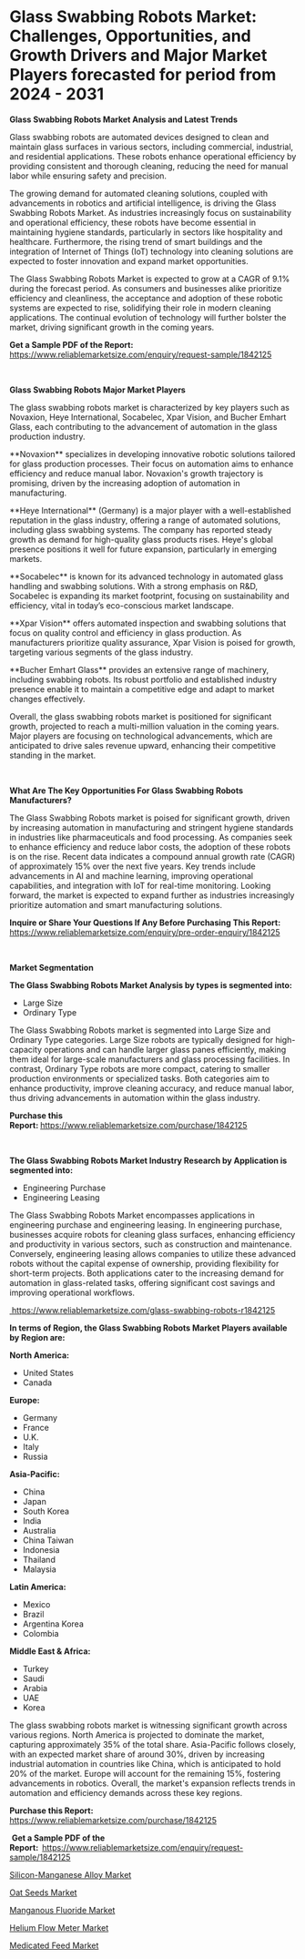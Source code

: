 <p><h1>Glass Swabbing Robots Market: Challenges, Opportunities, and Growth Drivers and Major Market Players forecasted for period from 2024 - 2031</h1></p><p><strong>Glass Swabbing Robots Market Analysis and Latest Trends</strong></p>
<p><p>Glass swabbing robots are automated devices designed to clean and maintain glass surfaces in various sectors, including commercial, industrial, and residential applications. These robots enhance operational efficiency by providing consistent and thorough cleaning, reducing the need for manual labor while ensuring safety and precision. </p><p>The growing demand for automated cleaning solutions, coupled with advancements in robotics and artificial intelligence, is driving the Glass Swabbing Robots Market. As industries increasingly focus on sustainability and operational efficiency, these robots have become essential in maintaining hygiene standards, particularly in sectors like hospitality and healthcare. Furthermore, the rising trend of smart buildings and the integration of Internet of Things (IoT) technology into cleaning solutions are expected to foster innovation and expand market opportunities.</p><p>The Glass Swabbing Robots Market is expected to grow at a CAGR of 9.1% during the forecast period. As consumers and businesses alike prioritize efficiency and cleanliness, the acceptance and adoption of these robotic systems are expected to rise, solidifying their role in modern cleaning applications. The continual evolution of technology will further bolster the market, driving significant growth in the coming years.</p></p>
<p><strong>Get a Sample PDF of the Report:&nbsp;</strong> <a href="https://www.reliablemarketsize.com/enquiry/request-sample/1842125?utm_campaign=1261&utm_medium=2&utm_source=Github&utm_content=ia&utm_term=16102024&utm_id=glass-swabbing-robots">https://www.reliablemarketsize.com/enquiry/request-sample/1842125</a></p>
<p>&nbsp;</p>
<p><strong>Glass Swabbing Robots Major Market Players</strong></p>
<p><p>The glass swabbing robots market is characterized by key players such as Novaxion, Heye International, Socabelec, Xpar Vision, and Bucher Emhart Glass, each contributing to the advancement of automation in the glass production industry.</p><p>**Novaxion** specializes in developing innovative robotic solutions tailored for glass production processes. Their focus on automation aims to enhance efficiency and reduce manual labor. Novaxion's growth trajectory is promising, driven by the increasing adoption of automation in manufacturing.</p><p>**Heye International** (Germany) is a major player with a well-established reputation in the glass industry, offering a range of automated solutions, including glass swabbing systems. The company has reported steady growth as demand for high-quality glass products rises. Heye's global presence positions it well for future expansion, particularly in emerging markets.</p><p>**Socabelec** is known for its advanced technology in automated glass handling and swabbing solutions. With a strong emphasis on R&D, Socabelec is expanding its market footprint, focusing on sustainability and efficiency, vital in today’s eco-conscious market landscape.</p><p>**Xpar Vision** offers automated inspection and swabbing solutions that focus on quality control and efficiency in glass production. As manufacturers prioritize quality assurance, Xpar Vision is poised for growth, targeting various segments of the glass industry.</p><p>**Bucher Emhart Glass** provides an extensive range of machinery, including swabbing robots. Its robust portfolio and established industry presence enable it to maintain a competitive edge and adapt to market changes effectively.</p><p>Overall, the glass swabbing robots market is positioned for significant growth, projected to reach a multi-million valuation in the coming years. Major players are focusing on technological advancements, which are anticipated to drive sales revenue upward, enhancing their competitive standing in the market.</p></p>
<p>&nbsp;</p>
<p><strong>What Are The Key Opportunities For Glass Swabbing Robots Manufacturers?</strong></p>
<p><p>The Glass Swabbing Robots market is poised for significant growth, driven by increasing automation in manufacturing and stringent hygiene standards in industries like pharmaceuticals and food processing. As companies seek to enhance efficiency and reduce labor costs, the adoption of these robots is on the rise. Recent data indicates a compound annual growth rate (CAGR) of approximately 15% over the next five years. Key trends include advancements in AI and machine learning, improving operational capabilities, and integration with IoT for real-time monitoring. Looking forward, the market is expected to expand further as industries increasingly prioritize automation and smart manufacturing solutions.</p></p>
<p><strong>Inquire or Share Your Questions If Any Before Purchasing This Report:</strong> <a href="https://www.reliablemarketsize.com/enquiry/pre-order-enquiry/1842125?utm_campaign=1261&utm_medium=2&utm_source=Github&utm_content=ia&utm_term=16102024&utm_id=glass-swabbing-robots">https://www.reliablemarketsize.com/enquiry/pre-order-enquiry/1842125</a></p>
<p>&nbsp;</p>
<p><strong>Market Segmentation</strong></p>
<p><strong>The Glass Swabbing Robots Market Analysis by types is segmented into:</strong></p>
<p><ul><li>Large Size</li><li>Ordinary Type</li></ul></p>
<p><p>The Glass Swabbing Robots market is segmented into Large Size and Ordinary Type categories. Large Size robots are typically designed for high-capacity operations and can handle larger glass panes efficiently, making them ideal for large-scale manufacturers and glass processing facilities. In contrast, Ordinary Type robots are more compact, catering to smaller production environments or specialized tasks. Both categories aim to enhance productivity, improve cleaning accuracy, and reduce manual labor, thus driving advancements in automation within the glass industry.</p></p>
<p><strong>Purchase this Report:&nbsp;</strong><a href="https://www.reliablemarketsize.com/purchase/1842125?utm_campaign=1261&utm_medium=2&utm_source=Github&utm_content=ia&utm_term=16102024&utm_id=glass-swabbing-robots">https://www.reliablemarketsize.com/purchase/1842125</a></p>
<p>&nbsp;</p>
<p><strong>The Glass Swabbing Robots Market Industry Research by Application is segmented into:</strong></p>
<p><ul><li>Engineering Purchase</li><li>Engineering Leasing</li></ul></p>
<p><p>The Glass Swabbing Robots Market encompasses applications in engineering purchase and engineering leasing. In engineering purchase, businesses acquire robots for cleaning glass surfaces, enhancing efficiency and productivity in various sectors, such as construction and maintenance. Conversely, engineering leasing allows companies to utilize these advanced robots without the capital expense of ownership, providing flexibility for short-term projects. Both applications cater to the increasing demand for automation in glass-related tasks, offering significant cost savings and improving operational workflows.</p></p>
<p><a href="https://www.reliablemarketsize.com/glass-swabbing-robots-r1842125?utm_campaign=1261&utm_medium=2&utm_source=Github&utm_content=ia&utm_term=16102024&utm_id=glass-swabbing-robots">&nbsp;https://www.reliablemarketsize.com/glass-swabbing-robots-r1842125</a></p>
<p><strong>In terms of Region, the Glass Swabbing Robots Market Players available by Region are:</strong></p>
<p>
    <p> <strong> North America: </strong>
        <ul>
            <li>United States</li>
            <li>Canada</li>
        </ul>
        </p> 
    <p> <strong> Europe: </strong>
        <ul>
            <li>Germany</li>
            <li>France</li>
            <li>U.K.</li>
            <li>Italy</li>
            <li>Russia</li>
        </ul>
        </p> 
    <p> <strong> Asia-Pacific: </strong>
        <ul>
            <li>China</li>
            <li>Japan</li>
            <li>South Korea</li>
            <li>India</li>
            <li>Australia</li>
            <li>China Taiwan</li>
            <li>Indonesia</li>
            <li>Thailand</li>
            <li>Malaysia</li>
        </ul>
        </p> 
    <p> <strong> Latin America: </strong>
        <ul>
            <li>Mexico</li>
            <li>Brazil</li>
            <li>Argentina Korea</li>
            <li>Colombia</li>
        </ul>
        </p> 
    <p> <strong> Middle East & Africa: </strong>
        <ul>
            <li>Turkey</li>
            <li>Saudi</li>
            <li>Arabia</li>
            <li>UAE</li>
            <li>Korea</li>
        </ul>
    </p>
    </p>
<p><p>The glass swabbing robots market is witnessing significant growth across various regions. North America is projected to dominate the market, capturing approximately 35% of the total share. Asia-Pacific follows closely, with an expected market share of around 30%, driven by increasing industrial automation in countries like China, which is anticipated to hold 20% of the market. Europe will account for the remaining 15%, fostering advancements in robotics. Overall, the market's expansion reflects trends in automation and efficiency demands across these key regions.</p></p>
<p><strong>Purchase this Report: </strong><a href="https://www.reliablemarketsize.com/purchase/1842125?utm_campaign=1261&utm_medium=2&utm_source=Github&utm_content=ia&utm_term=16102024&utm_id=glass-swabbing-robots">https://www.reliablemarketsize.com/purchase/1842125</a></p>
<p>&nbsp;<strong>Get a Sample PDF of the Report:&nbsp;&nbsp;</strong><a href="https://www.reliablemarketsize.com/enquiry/request-sample/1842125?utm_campaign=1261&utm_medium=2&utm_source=Github&utm_content=ia&utm_term=16102024&utm_id=glass-swabbing-robots">https://www.reliablemarketsize.com/enquiry/request-sample/1842125</a></p>
<p><strong></strong></p>
<p><p><a href="https://github.com/luxssbml/Market-Research-Report-List-1/blob/main/silicon-manganese-alloy-market.md?utm_campaign=1261&utm_medium=2&utm_source=Github&utm_content=ia&utm_term=16102024&utm_id=glass-swabbing-robots">Silicon-Manganese Alloy Market</a></p><p><a href="https://www.linkedin.com/pulse/unlocking-growth-potential-strategic-analysis-oat-seeds-market-e8idf?utm_campaign=1261&utm_medium=2&utm_source=Github&utm_content=ia&utm_term=16102024&utm_id=glass-swabbing-robots">Oat Seeds Market</a></p><p><a href="https://github.com/angilauio/Market-Research-Report-List-1/blob/main/manganous-fluoride-market.md?utm_campaign=1261&utm_medium=2&utm_source=Github&utm_content=ia&utm_term=16102024&utm_id=glass-swabbing-robots">Manganous Fluoride Market</a></p><p><a href="https://issuu.com/reportprime-2/docs/helium-flow-meter-market-size-2030._dccf2a089736dd?utm_campaign=1261&utm_medium=2&utm_source=Github&utm_content=ia&utm_term=16102024&utm_id=glass-swabbing-robots">Helium Flow Meter Market</a></p><p><a href="https://www.linkedin.com/pulse/medicated-feed-market-revolution-2024-2031-trends-shaping-ik9nf?utm_campaign=1261&utm_medium=2&utm_source=Github&utm_content=ia&utm_term=16102024&utm_id=glass-swabbing-robots">Medicated Feed Market</a></p></p>